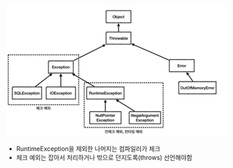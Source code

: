 ![](Users/navill/Documents/Obsidian%20Vault/Pasted%20image%2020231205230215.png)
- RuntimeException을 제외한 나머지는 컴파일러가 체크
- 체크 예외는 잡아서 처리하거나 밖으로 던지도록(throws) 선언해야함